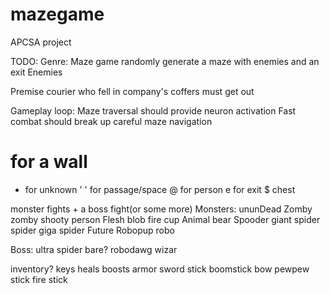 # mazegame
APCSA project

TODO:
Genre: Maze game
randomly generate a maze with enemies and an exit
Enemies

Premise
courier who fell in company's coffers
must get out

Gameplay loop:
Maze traversal should provide neuron activation
Fast combat should break up careful maze navigation 

# for a wall
* for unknown
' ' for passage/space
@ for person
e for exit
$ chest

monster fights + a boss fight(or some more)
Monsters:
ununDead 
Zomby
zomby shooty person
Flesh blob
fire cup
Animal 
bear
Spooder
giant spider
spider
giga spider
Future
Robopup
robo


Boss:
ultra spider
bare?
robodawg
wizar

inventory?
keys
heals
boosts
armor
sword
stick
boomstick
bow
pewpew stick
fire stick
